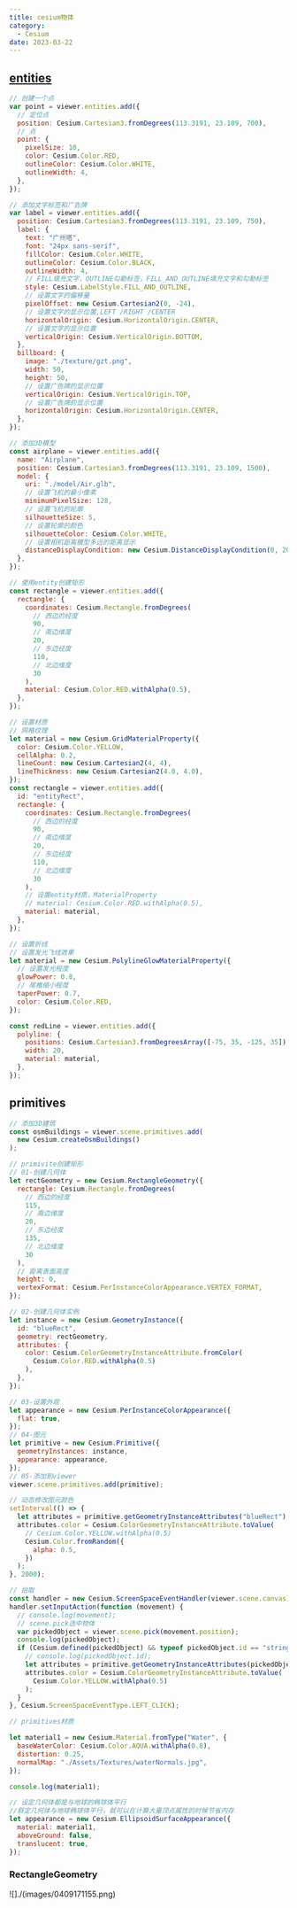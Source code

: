 ```yaml
---
title: cesium物体
category:
  - Cesium
date: 2023-03-22
---
```


## [entities](https://cesium.com/learn/cesiumjs-learn/cesiumjs-creating-entities/)

```js
// 创建一个点
var point = viewer.entities.add({
  // 定位点
  position: Cesium.Cartesian3.fromDegrees(113.3191, 23.109, 700),
  // 点
  point: {
    pixelSize: 10,
    color: Cesium.Color.RED,
    outlineColor: Cesium.Color.WHITE,
    outlineWidth: 4,
  },
});

// 添加文字标签和广告牌
var label = viewer.entities.add({
  position: Cesium.Cartesian3.fromDegrees(113.3191, 23.109, 750),
  label: {
    text: "广州塔",
    font: "24px sans-serif",
    fillColor: Cesium.Color.WHITE,
    outlineColor: Cesium.Color.BLACK,
    outlineWidth: 4,
    // FILL填充文字，OUTLINE勾勒标签，FILL_AND_OUTLINE填充文字和勾勒标签
    style: Cesium.LabelStyle.FILL_AND_OUTLINE,
    // 设置文字的偏移量
    pixelOffset: new Cesium.Cartesian2(0, -24),
    // 设置文字的显示位置,LEFT /RIGHT /CENTER
    horizontalOrigin: Cesium.HorizontalOrigin.CENTER,
    // 设置文字的显示位置
    verticalOrigin: Cesium.VerticalOrigin.BOTTOM,
  },
  billboard: {
    image: "./texture/gzt.png",
    width: 50,
    height: 50,
    // 设置广告牌的显示位置
    verticalOrigin: Cesium.VerticalOrigin.TOP,
    // 设置广告牌的显示位置
    horizontalOrigin: Cesium.HorizontalOrigin.CENTER,
  },
});

// 添加3D模型
const airplane = viewer.entities.add({
  name: "Airplane",
  position: Cesium.Cartesian3.fromDegrees(113.3191, 23.109, 1500),
  model: {
    uri: "./model/Air.glb",
    // 设置飞机的最小像素
    minimumPixelSize: 128,
    // 设置飞机的轮廓
    silhouetteSize: 5,
    // 设置轮廓的颜色
    silhouetteColor: Cesium.Color.WHITE,
    // 设置相机距离模型多远的距离显示
    distanceDisplayCondition: new Cesium.DistanceDisplayCondition(0, 200000),
  },
});

// 使用entity创建矩形
const rectangle = viewer.entities.add({
  rectangle: {
    coordinates: Cesium.Rectangle.fromDegrees(
      // 西边的经度
      90,
      // 南边维度
      20,
      // 东边经度
      110,
      // 北边维度
      30
    ),
    material: Cesium.Color.RED.withAlpha(0.5),
  },
});

// 设置材质
// 网格纹理
let material = new Cesium.GridMaterialProperty({
  color: Cesium.Color.YELLOW,
  cellAlpha: 0.2,
  lineCount: new Cesium.Cartesian2(4, 4),
  lineThickness: new Cesium.Cartesian2(4.0, 4.0),
});
const rectangle = viewer.entities.add({
  id: "entityRect",
  rectangle: {
    coordinates: Cesium.Rectangle.fromDegrees(
      // 西边的经度
      90,
      // 南边维度
      20,
      // 东边经度
      110,
      // 北边维度
      30
    ),
    // 设置entity材质，MaterialProperty
    // material: Cesium.Color.RED.withAlpha(0.5),
    material: material,
  },
});

// 设置折线
// 设置发光飞线效果
let material = new Cesium.PolylineGlowMaterialProperty({
  // 设置发光程度
  glowPower: 0.8,
  // 尾椎缩小程度
  taperPower: 0.7,
  color: Cesium.Color.RED,
});

const redLine = viewer.entities.add({
  polyline: {
    positions: Cesium.Cartesian3.fromDegreesArray([-75, 35, -125, 35]),
    width: 20,
    material: material,
  },
});
```

<div id="cesiumEntities"></div>

## primitives

```js
// 添加3D建筑
const osmBuildings = viewer.scene.primitives.add(
  new Cesium.createOsmBuildings()
);

// primivite创建矩形
// 01-创建几何体
let rectGeometry = new Cesium.RectangleGeometry({
  rectangle: Cesium.Rectangle.fromDegrees(
    // 西边的经度
    115,
    // 南边维度
    20,
    // 东边经度
    135,
    // 北边维度
    30
  ),
  // 距离表面高度
  height: 0,
  vertexFormat: Cesium.PerInstanceColorAppearance.VERTEX_FORMAT,
});

// 02-创建几何体实例
let instance = new Cesium.GeometryInstance({
  id: "blueRect",
  geometry: rectGeometry,
  attributes: {
    color: Cesium.ColorGeometryInstanceAttribute.fromColor(
      Cesium.Color.RED.withAlpha(0.5)
    ),
  },
});

// 03-设置外观
let appearance = new Cesium.PerInstanceColorAppearance({
  flat: true,
});
// 04-图元
let primitive = new Cesium.Primitive({
  geometryInstances: instance,
  appearance: appearance,
});
// 05-添加到viewer
viewer.scene.primitives.add(primitive);

// 动态修改图元颜色
setInterval(() => {
  let attributes = primitive.getGeometryInstanceAttributes("blueRect");
  attributes.color = Cesium.ColorGeometryInstanceAttribute.toValue(
    // Cesium.Color.YELLOW.withAlpha(0.5)
    Cesium.Color.fromRandom({
      alpha: 0.5,
    })
  );
}, 2000);

// 拾取
const handler = new Cesium.ScreenSpaceEventHandler(viewer.scene.canvas);
handler.setInputAction(function (movement) {
  // console.log(movement);
  // scene.pick选中物体
  var pickedObject = viewer.scene.pick(movement.position);
  console.log(pickedObject);
  if (Cesium.defined(pickedObject) && typeof pickedObject.id == "string") {
    // console.log(pickedObject.id);
    let attributes = primitive.getGeometryInstanceAttributes(pickedObject.id);
    attributes.color = Cesium.ColorGeometryInstanceAttribute.toValue(
      Cesium.Color.YELLOW.withAlpha(0.5)
    );
  }
}, Cesium.ScreenSpaceEventType.LEFT_CLICK);

// primitives材质

let material1 = new Cesium.Material.fromType("Water", {
  baseWaterColor: Cesium.Color.AQUA.withAlpha(0.8),
  distortion: 0.25,
  normalMap: "./Assets/Textures/waterNormals.jpg",
});

console.log(material1);

// 设定几何体都是与地球的椭球体平行
//假定几何体与地球椭球体平行，就可以在计算大量顶点属性的时候节省内存
let appearance = new Cesium.EllipsoidSurfaceAppearance({
  material: material1,
  aboveGround: false,
  translucent: true,
});
```

<div id="cesiumPrimitives"></div>

### RectangleGeometry

![]./(images/0409171155.png)

<script setup>
import {ref,onMounted} from 'vue'
import * as Cesium from "cesium";
const token = 'eyJhbGciOiJIUzI1NiIsInR5cCI6IkpXVCJ9.eyJqdGkiOiI3ZjRjYTEwNi0zZTljLTRmMjUtYTdlYi0yYjcxNTRmNzEyNDUiLCJpZCI6MTE5MDM1LCJpYXQiOjE2NzkxNDU5NjR9.0I7z7InLhK57lctyV2bUG0vKLryYKhxYEYF0RpEN4Xw'

Cesium.Ion.defaultAccessToken = token
// 设置 cesium 静态资源路径
// // 将 cesium 目录下的 Build/Cesium4 个目录拷贝到该路径
window.CESIUM_BASE_URL = "/Cesium/";

// 设置 cesium 默认视角
// 设置为 China
Cesium.Camera.DEFAULT_VIEW_RECTANGLE = Cesium.Rectangle.fromDegrees(
// 西边的经度
89.5,
// 南边维度
20.4,
// 东边经度
110.4,
// 北边维度
61.2
);
onMounted(()=>{
    const viewerEntities = new Cesium.Viewer("cesiumEntities",{
    // 是否显示信息窗口
    infoBox: false,
    })
      // 生成广州塔的位置,113.3191, 23.109
  const position2 = Cesium.Cartesian3.fromDegrees(113.3191, 23.109, 2000);

  // flyto,让相机飞往某个地方
  viewerEntities.camera.flyTo({
    destination: position2,
    orientation: {
      heading: Cesium.Math.toRadians(0),
      pitch: Cesium.Math.toRadians(-90),
      roll: 0,
    },
  });
     // 隐藏logo
     viewerEntities.cesiumWidget.creditContainer.style.display = "none";
     // 创建一个点
     const point = viewerEntities.entities.add({
       // 定位点
       position: Cesium.Cartesian3.fromDegrees(113.3191, 23.109, 700),
       // 点
       point: {
         pixelSize: 10,
         color: Cesium.Color.RED,
         outlineColor: Cesium.Color.WHITE,
         outlineWidth: 4,
       },
     });
      // 添加文字标签和广告牌
  const label = viewerEntities.entities.add({
    position: Cesium.Cartesian3.fromDegrees(113.3191, 23.109, 750),
    label: {
      text: "广州塔",
      font: "24px sans-serif",
      fillColor: Cesium.Color.WHITE,
      outlineColor: Cesium.Color.BLACK,
      outlineWidth: 4,
      // FILL填充文字，OUTLINE勾勒标签，FILL_AND_OUTLINE填充文字和勾勒标签
      style: Cesium.LabelStyle.FILL_AND_OUTLINE,
      // 设置文字的偏移量
      pixelOffset: new Cesium.Cartesian2(0, -24),
      // 设置文字的显示位置,LEFT /RIGHT /CENTER
      horizontalOrigin: Cesium.HorizontalOrigin.CENTER,
      // 设置文字的显示位置
      verticalOrigin: Cesium.VerticalOrigin.BOTTOM,
    },
    billboard: {
      image: "/Cesium/texture/gzt.png",
      width: 50,
      height: 50,
      // 设置广告牌的显示位置
      verticalOrigin: Cesium.VerticalOrigin.TOP,
      // 设置广告牌的显示位置
      horizontalOrigin: Cesium.HorizontalOrigin.CENTER,
    },
  });


  // 添加3D模型
  const airplane = viewerEntities.entities.add({
    name: "Airplane",
    position: Cesium.Cartesian3.fromDegrees(113.3191, 23.109, 1500),
    model: {
      uri: "/Cesium/model/Air.glb",
      // 设置飞机的最小像素
      minimumPixelSize: 128,
      // 设置飞机的轮廓
      silhouetteSize: 5,
      // 设置轮廓的颜色
      silhouetteColor: Cesium.Color.WHITE,
      // 设置相机距离模型多远的距离显示
      distanceDisplayCondition: new Cesium.DistanceDisplayCondition(0, 200000),
    },
  });
    // 网格纹理
  let material = new Cesium.GridMaterialProperty({
    color: Cesium.Color.YELLOW,
    cellAlpha: 0.2,
    lineCount: new Cesium.Cartesian2(4, 4),
    lineThickness: new Cesium.Cartesian2(4.0, 4.0),
  });

  let material2 = new Cesium.PolylineGlowMaterialProperty({
    // 设置发光程度
    glowPower: 0.8,
    // 尾椎缩小程度
    taperPower: 0.7,
    color: Cesium.Color.RED,
  });
    // 使用entity创建矩形
  const rectangle = viewerEntities.entities.add({
    rectangle: {
      coordinates: Cesium.Rectangle.fromDegrees(
        // 西边的经度
        90,
        // 南边维度
        20,
        // 东边经度
        110,
        // 北边维度
        30
      ),
      // material: Cesium.Color.RED.withAlpha(0.5),
       material: material,
    },
  });
   viewerEntities.entities.add({
    polyline: {
      positions: Cesium.Cartesian3.fromDegreesArray([-75, 35, -125, 35]),
      width: 20,
      material: material2,
    },
  });









  // Primitives
    const viewerPrimitives = new Cesium.Viewer("cesiumPrimitives", {
    // 是否显示信息窗口
    infoBox: false,
  });
  
  // flyto,让相机飞往某个地方
  viewerPrimitives.camera.flyTo({
    destination: position2,
    orientation: {
      heading: Cesium.Math.toRadians(0),
      pitch: Cesium.Math.toRadians(-90),
      roll: 0,
    },
  });
  // 添加3D建筑
  const osmBuildings = viewerPrimitives.scene.primitives.add(
    new Cesium.createOsmBuildings()
  );
   // primivite创建矩形
  // 01-创建几何体
  let rectGeometry = new Cesium.RectangleGeometry({
    rectangle: Cesium.Rectangle.fromDegrees(
      // 西边的经度
      115,
      // 南边维度
      20,
      // 东边经度
      135,
      // 北边维度
      30
    ),
    // 距离表面高度
    height: 0,
    vertexFormat: Cesium.PerInstanceColorAppearance.VERTEX_FORMAT,
  });

  let rectGeometry2 = new Cesium.RectangleGeometry({
 
    rectangle: Cesium.Rectangle.fromDegrees(
      // 西边的经度
      140,
      // 南边维度
      20,
      // 东边经度
      160,
      // 北边维度
      30
    ),
    // 距离表面高度
    height: 0,
    vertexFormat: Cesium.PerInstanceColorAppearance.VERTEX_FORMAT,
  });

  // 02-创建几何体实例
  let instance = new Cesium.GeometryInstance({
        id: "redRect",
    geometry: rectGeometry,
    attributes: {
      color: Cesium.ColorGeometryInstanceAttribute.fromColor(
        Cesium.Color.RED.withAlpha(0.5)
      ),
    },
  });
    let instance2 = new Cesium.GeometryInstance({
        id: "blueRect",
    geometry: rectGeometry2,
    attributes: {
      color: Cesium.ColorGeometryInstanceAttribute.fromColor(
        Cesium.Color.BLUE.withAlpha(0.5)
      ),
    },
  });

    // 03-设置外观
  // let appearance = new Cesium.PerInstanceColorAppearance({
  //   flat: true,
  // });
  // appearance 材质
    let material1 = new Cesium.Material.fromType("Water", {
    baseWaterColor: Cesium.Color.AQUA.withAlpha(0.8),
    distortion: 0.25,
    normalMap: "/Cesium/Assets/Textures/waterNormals.jpg",
  });
    let appearance = new Cesium.EllipsoidSurfaceAppearance({
    material: material1,
    aboveGround: false,
    translucent: true,
  });
  // 04-图元
  let primitive = new Cesium.Primitive({
    // 单个图元 
    // geometryInstances: instance,
    // 多个图元
     geometryInstances: [instance, instance2],
    appearance: appearance,
    show:true,
  });
  // 05-添加到viewer
  viewerPrimitives.scene.primitives.add(primitive);
    // 动态修改图元颜色
  // 动态修改图元颜色
  setInterval(() => {
    let attributes = primitive.getGeometryInstanceAttributes("blueRect");
    attributes.color = Cesium.ColorGeometryInstanceAttribute.toValue(
      // Cesium.Color.YELLOW.withAlpha(0.5)
      Cesium?.Color.fromRandom({
        alpha: 0.5,
      })
    );
  }, 2000);
  
    // 拾取
  var handler = new Cesium.ScreenSpaceEventHandler(viewerPrimitives.scene.canvas);
  handler.setInputAction(function (movement) {
    // console.log(movement);
    // scene.pick选中物体
    var pickedObject = viewerPrimitives.scene.pick(movement.position);
    if (Cesium.defined(pickedObject) && typeof pickedObject.id == "string") {
      // console.log(pickedObject.id);
      let attributes = primitive.getGeometryInstanceAttributes(pickedObject.id);
      attributes.color = Cesium.ColorGeometryInstanceAttribute.toValue(
        Cesium.Color.YELLOW.withAlpha(0.5)
      );
    }
  }, Cesium.ScreenSpaceEventType.LEFT_CLICK);
})

</script>
<style>
@import "/Cesium/Widgets/widgets.css";    
</style>
